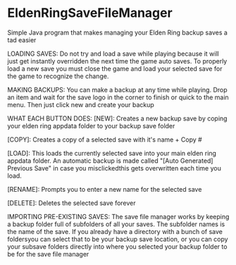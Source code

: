 # EldenRingSaveFileManager
Simple Java program that makes managing your Elden Ring backup saves a tad easier 

LOADING SAVES:
Do not try and load a save while playing because it will just get instantly overridden the next time the game auto saves.
To properly load a new save you must close the game and load your selected save for the game to recognize the change.

MAKING BACKUPS: 
You can make a backup at any time while playing. Drop an item and wait for the save logo in the corner to finish or quick to the main menu. 
Then just click new and create your backup

WHAT EACH BUTTON DOES:
[NEW]: Creates a new backup save by coping your elden ring appdata folder to your backup save folder

[COPY]: Creates a copy of a selected save with it's name + Copy #

[LOAD]: This loads the currently selected save into your main elden ring appdata folder. An automatic backup is made called "[Auto Generated] Previous Save" in case you misclickedthis gets overwritten each time you load.

[RENAME]: Prompts you to enter a new name for the selected save

[DELETE]: Deletes the selected save forever


IMPORTING PRE-EXISTING SAVES:
The save file manager works by keeping a backup folder full of subfolders of all your saves. 
The subfolder names is the name of the save.
If you already have a directory with a bunch of save foldersyou can select that to be your backup save location, 
or you can copy your subsave folders directly into where you selected your backup folder to be for the save file manager
